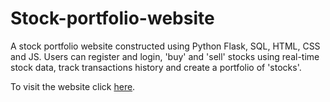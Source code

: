 # Stock-portfolio-website
A stock portfolio website constructed using Python Flask, SQL, HTML, CSS and JS. Users can register and login, 'buy' and 'sell' stocks using real-time stock data, track transactions history and create a portfolio of 'stocks'.

To visit the website click [here](https://stock-portfolio-website.herokuapp.com/). 
